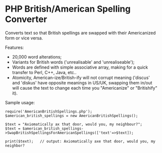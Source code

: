 # PHP British/American Spelling Converter

Converts text so that British spellings are swapped with their Americanized form or vice versa.

Features:

* 20,000 word alterations;
* Variants for British words ('unrealisable' and 'unrealiseable');
* Words are defined with simple associative array, making for a quick transfer to Perl, C++, Java, etc..
* Atomicity, American-ize/British-ify will not corrupt meaning ('discus' and 'diskus' have opposite meanings in US/UK, swapping them in/out will cause the text to change each time you "Americanize" or "Britishify" it).

Sample usage:

    require('AmericanBritishSpellings.php');
    $american_british_spellings = new AmericanBritishSpellings();
  
    $text = "Axiomatically ax that door, would you, my neighbour?";
    $text = $american_british_spellings->SwapBritishSpellingsForAmericanSpellings(['text'=>$text]);
    
    print($text);   // output: Axiomatically axe that door, would you, my neighbor?
